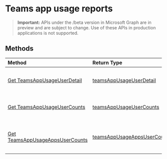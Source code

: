 # Teams app usage reports

> **Important:** APIs under the /beta version in Microsoft Graph are in preview and are subject to change. Use of these APIs in production applications is not supported.

## Methods

| Method                                   | Return Type                              | Description                              |
| :--------------------------------------- | :--------------------------------------- | :--------------------------------------- |
| [Get TeamsAppUsageUserDetail](../api/reportroot_teamsappusageuserdetail.md) | [teamsAppUsageUserDetail](../api/reportroot_teamsappusageuserdetail.md#response) | Get a Teams app user detail report.      |
| [Get TeamsAppUsageUserCounts](../api/reportroot_teamsappusageusercounts.md) | [teamsAppUsageUserCounts](../api/reportroot_teamsappusageusercounts.md#response) | Get a Teams app user counts report.      |
| [Get TeamsAppUsageAppsUserCounts](../api/reportroot_teamsappusageappsusercounts.md) | [teamsAppUsageAppsUserCounts](../api/reportroot_teamsappusageappsusercounts.md#response) | Get a Teams app usage apps user counts report. |
